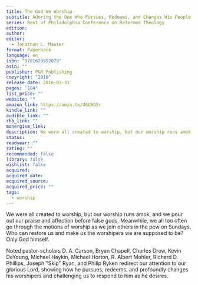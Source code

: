 ```yaml
---
title: The God We Worship
subtitle: Adoring the One Who Pursues, Redeems, and Changes His People
series: Best of Philadelphia Conference on Reformed Theology
edition: 
author: 
editor:
  - Jonathan L. Master
format: Paperback
language: en
isbn: "9781629952079"
asin: ""
publisher: P&R Publishing
copyright: "2016"
release_date: 2016-03-31
pages: "184"
list_price: ""
website: ""
amazon_link: https://amzn.to/46U9GSr
kindle_link: ""
audible_link: ""
rhb_link: ""
monergism_link: 
description: We were all created to worship, but our worship runs amok, and we pour out our praise and affection before false gods. Meanwhile, we all too often go through the motions of worship as we join others in the pew on Sundays. Who can restore us and make us the worshipers we are supposed to be? Only God himself.
status: 
readyear: ""
rating: ""
recommended: false
library: false
wishlist: false
acquired: 
acquired_date: 
acquired_source: 
acquired_price: ""
tags:
  - worship
---
```

We were all created to worship, but our worship runs amok, and we pour out our praise and affection before false gods. Meanwhile, we all too often go through the motions of worship as we join others in the pew on Sundays. Who can restore us and make us the worshipers we are supposed to be? Only God himself.  
  
Noted pastor-scholars D. A. Carson, Bryan Chapell, Charles Drew, Kevin DeYoung, Michael Haykin, Michael Horton, R. Albert Mohler, Richard D. Phillips, Joseph "Skip" Ryan, and Philip Ryken redirect our attention to our glorious Lord, showing how he pursues, redeems, and profoundly changes his worshipers and challenging us to respond to him as he desires.